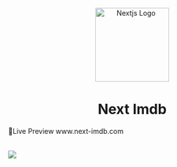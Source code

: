 <br />

<div align="center">
  <img align="center" alt="Nextjs Logo" width="150px" height="150px" src="https://github.com/adam-ridhwan/next-movie/assets/76563028/8361c850-034b-476f-ac60-665f45c2a2df"/>
</div>

<h1 align="center">Next Imdb</h1>

<p>
    🍿Live Preview www.next-imdb.com
</p

<br />
<br />

<img src="https://github.com/adam-ridhwan/next-movie/assets/76563028/5b3f7c0a-0bcd-4026-91ea-31790672fd6c" />
